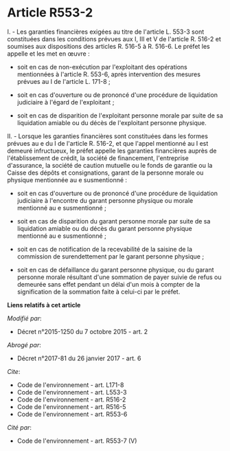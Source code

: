# Article R553-2

I. - Les garanties financières exigées au titre de l'article L. 553-3 sont constituées dans les conditions prévues aux I, III
et V de l'article R. 516-2 et soumises aux dispositions des articles R. 516-5 à R. 516-6. Le préfet les appelle et les met en
œuvre :

- soit en cas de non-exécution par l'exploitant des opérations mentionnées à l'article R. 553-6, après intervention des
mesures prévues au I de l'article L. 171-8 ;

- soit en cas d'ouverture ou de prononcé d'une procédure de liquidation judiciaire à l'égard de l'exploitant ;

- soit en cas de disparition de l'exploitant personne morale par suite de sa liquidation amiable ou du décès de l'exploitant
personne physique. 

II. - Lorsque les garanties financières sont constituées dans les formes prévues au e du I de l'article R. 516-2, et que
l'appel mentionné au I est demeuré infructueux, le préfet appelle les garanties financières auprès de l'établissement de
crédit, la société de financement, l'entreprise d'assurance, la société de caution mutuelle ou le fonds de garantie ou la
Caisse des dépôts et consignations, garant de la personne morale ou physique mentionnée au e susmentionné :

- soit en cas d'ouverture ou de prononcé d'une procédure de liquidation judiciaire à l'encontre du garant personne physique
ou morale mentionné au e susmentionné ;

- soit en cas de disparition du garant personne morale par suite de sa liquidation amiable ou du décès du garant personne
physique mentionné au e susmentionné ;

- soit en cas de notification de la recevabilité de la saisine de la commission de surendettement par le garant personne
physique ;

- soit en cas de défaillance du garant personne physique, ou du garant personne morale résultant d'une sommation de payer
suivie de refus ou demeurée sans effet pendant un délai d'un mois à compter de la signification de la sommation faite à
celui-ci par le préfet.

**Liens relatifs à cet article**

_Modifié par_:

  - Décret n°2015-1250 du 7 octobre 2015 - art. 2

_Abrogé par_:

  - Décret n°2017-81 du 26 janvier 2017 - art. 6

_Cite_:

  - Code de l'environnement - art. L171-8
  - Code de l'environnement - art. L553-3
  - Code de l'environnement - art. R516-2
  - Code de l'environnement - art. R516-5
  - Code de l'environnement - art. R553-6

_Cité par_:

  - Code de l'environnement - art. R553-7 (V)
